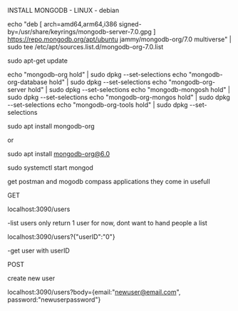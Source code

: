 INSTALL MONGODB - LINUX - debian

echo "deb [ arch=amd64,arm64,i386 signed-by=/usr/share/keyrings/mongodb-server-7.0.gpg ] https://repo.mongodb.org/apt/ubuntu jammy/mongodb-org/7.0 multiverse" | sudo tee /etc/apt/sources.list.d/mongodb-org-7.0.list

sudo apt-get update

echo "mongodb-org hold" | sudo dpkg --set-selections
echo "mongodb-org-database hold" | sudo dpkg --set-selections
echo "mongodb-org-server hold" | sudo dpkg --set-selections
echo "mongodb-mongosh hold" | sudo dpkg --set-selections
echo "mongodb-org-mongos hold" | sudo dpkg --set-selections
echo "mongodb-org-tools hold" | sudo dpkg --set-selections
 
sudo apt install mongodb-org

or

sudo apt install mongodb-org@6.0

sudo systemctl start mongod

get postman and mogodb compass applications they come in usefull







GET

localhost:3090/users 

-list users only return 1 user for now, dont want to hand people a list

localhost:3090/users?{"userID":"0"}

-get user with userID

POST

create new user

localhost:3090/users?body={email:"newuser@email.com", password:"newuserpassword"}
    
